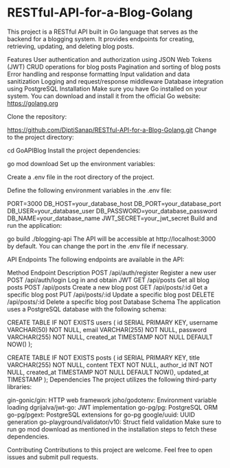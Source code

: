 # RESTful-API-for-a-Blog-Golang
 This project is a RESTful API built in Go language that serves as the backend for a blogging system. It provides endpoints for creating, retrieving, updating, and deleting blog posts.

Features
User authentication and authorization using JSON Web Tokens (JWT)
CRUD operations for blog posts
Pagination and sorting of blog posts
Error handling and response formatting
Input validation and data sanitization
Logging and request/response middleware
Database integration using PostgreSQL
Installation
Make sure you have Go installed on your system. You can download and install it from the official Go website: https://golang.org

Clone the repository:

https://github.com/DiptiSanap/RESTful-API-for-a-Blog-Golang.git
Change to the project directory:

cd GoAPIBlog
Install the project dependencies:

go mod download
Set up the environment variables:

Create a .env file in the root directory of the project.

Define the following environment variables in the .env file:

PORT=3000
DB_HOST=your_database_host
DB_PORT=your_database_port
DB_USER=your_database_user
DB_PASSWORD=your_database_password
DB_NAME=your_database_name
JWT_SECRET=your_jwt_secret
Build and run the application:

go build
./blogging-api
The API will be accessible at http://localhost:3000 by default. You can change the port in the .env file if necessary.

API Endpoints
The following endpoints are available in the API:

Method	Endpoint	Description
POST	/api/auth/register	Register a new user
POST	/api/auth/login	Log in and obtain JWT
GET	/api/posts	Get all blog posts
POST	/api/posts	Create a new blog post
GET	/api/posts/:id	Get a specific blog post
PUT	/api/posts/:id	Update a specific blog post
DELETE	/api/posts/:id	Delete a specific blog post
Database Schema
The application uses a PostgreSQL database with the following schema:

CREATE TABLE IF NOT EXISTS users (
    id SERIAL PRIMARY KEY,
    username VARCHAR(50) NOT NULL,
    email VARCHAR(255) NOT NULL,
    password VARCHAR(255) NOT NULL,
    created_at TIMESTAMP NOT NULL DEFAULT NOW()
);

CREATE TABLE IF NOT EXISTS posts (
    id SERIAL PRIMARY KEY,
    title VARCHAR(255) NOT NULL,
    content TEXT NOT NULL,
    author_id INT NOT NULL,
    created_at TIMESTAMP NOT NULL DEFAULT NOW(),
    updated_at TIMESTAMP
);
Dependencies
The project utilizes the following third-party libraries:

gin-gonic/gin: HTTP web framework
joho/godotenv: Environment variable loading
dgrijalva/jwt-go: JWT implementation
go-pg/pg: PostgreSQL ORM
go-pg/pgext: PostgreSQL extensions for go-pg
google/uuid: UUID generation
go-playground/validator/v10: Struct field validation
Make sure to run go mod download as mentioned in the installation steps to fetch these dependencies.

Contributing
Contributions to this project are welcome. Feel free to open issues and submit pull requests.



